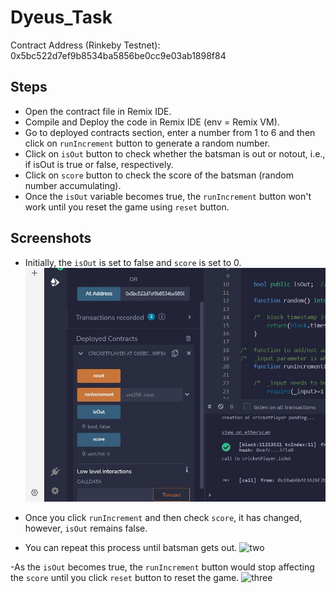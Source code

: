 # Dyeus_Task
Contract Address (Rinkeby Testnet): 0x5bc522d7ef9b8534ba5856be0cc9e03ab1898f84

## Steps
- Open the contract file in Remix IDE.
- Compile and Deploy the code in Remix IDE (env = Remix VM).
- Go to deployed contracts section, enter a number from 1 to 6 and then click on ```runIncrement``` button to generate a random number.
- Click on ```isOut``` button to check whether the batsman is out or notout, i.e., if isOut is true or false, respectively.
- Click on ```score``` button to check the score of the batsman (random number accumulating).
- Once the ```isOut``` variable becomes true, the ```runIncrement``` button won't work until you reset the game using ```reset``` button.

## Screenshots
- Initially, the ```isOut``` is set to false and ```score``` is set to 0.
![one](https://github.com/MumukshTayal/Dyeus_Task/blob/main/Screenshot%202022-08-16%20222241.jpg)

- Once you click ```runIncrement``` and then check ```score```, it has changed, however, ```isOut``` remains false.
- You can repeat this process until batsman gets out.
![two]()

-As the ```isOut``` becomes true, the ```runIncrement``` button would stop affecting the ```score``` until you click ```reset``` button to reset the game.
![three]()
